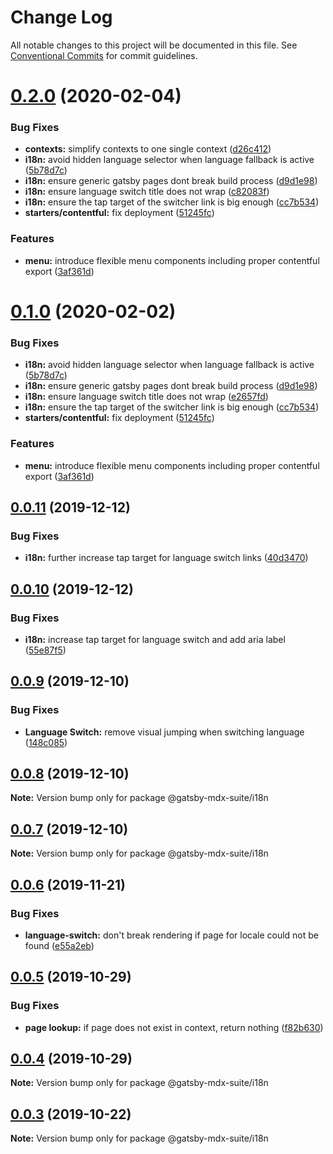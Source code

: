 # Change Log

All notable changes to this project will be documented in this file.
See [Conventional Commits](https://conventionalcommits.org) for commit guidelines.

# [0.2.0](https://github.com/axe312ger/gatsby-mdx-suite/compare/@gatsby-mdx-suite/i18n@0.0.11...@gatsby-mdx-suite/i18n@0.2.0) (2020-02-04)


### Bug Fixes

* **contexts:** simplify contexts to one single context ([d26c412](https://github.com/axe312ger/gatsby-mdx-suite/commit/d26c412b7f7b88840c594b45d25520251d0baef2))
* **i18n:** avoid hidden language selector when language fallback is active ([5b78d7c](https://github.com/axe312ger/gatsby-mdx-suite/commit/5b78d7cbe72f009ddaa171c887da9b3019c066b8))
* **i18n:** ensure generic gatsby pages dont break build process ([d9d1e98](https://github.com/axe312ger/gatsby-mdx-suite/commit/d9d1e9863f0203e99ebdffd9b2a81e4d9f96443a))
* **i18n:** ensure language switch title does not wrap ([c82083f](https://github.com/axe312ger/gatsby-mdx-suite/commit/c82083f0396d80b2ba88da8dd869083b6ba1531a))
* **i18n:** ensure the tap target of the switcher link is big enough ([cc7b534](https://github.com/axe312ger/gatsby-mdx-suite/commit/cc7b5348c5ba1811ce429fbadbe2962d3494a1d0))
* **starters/contentful:** fix deployment ([51245fc](https://github.com/axe312ger/gatsby-mdx-suite/commit/51245fce1d38a2b68535e473b2c42dbece01606c))


### Features

* **menu:** introduce flexible menu components including proper contentful export ([3af361d](https://github.com/axe312ger/gatsby-mdx-suite/commit/3af361d019cd9c4c5a5d54971b986e9696f690d5))





# [0.1.0](https://github.com/axe312ger/gatsby-mdx-suite/compare/@gatsby-mdx-suite/i18n@0.0.11...@gatsby-mdx-suite/i18n@0.1.0) (2020-02-02)


### Bug Fixes

* **i18n:** avoid hidden language selector when language fallback is active ([5b78d7c](https://github.com/axe312ger/gatsby-mdx-suite/commit/5b78d7cbe72f009ddaa171c887da9b3019c066b8))
* **i18n:** ensure generic gatsby pages dont break build process ([d9d1e98](https://github.com/axe312ger/gatsby-mdx-suite/commit/d9d1e9863f0203e99ebdffd9b2a81e4d9f96443a))
* **i18n:** ensure language switch title does not wrap ([e2657fd](https://github.com/axe312ger/gatsby-mdx-suite/commit/e2657fda7c7e7065e9a95c7d191561eaeddbf7cd))
* **i18n:** ensure the tap target of the switcher link is big enough ([cc7b534](https://github.com/axe312ger/gatsby-mdx-suite/commit/cc7b5348c5ba1811ce429fbadbe2962d3494a1d0))
* **starters/contentful:** fix deployment ([51245fc](https://github.com/axe312ger/gatsby-mdx-suite/commit/51245fce1d38a2b68535e473b2c42dbece01606c))


### Features

* **menu:** introduce flexible menu components including proper contentful export ([3af361d](https://github.com/axe312ger/gatsby-mdx-suite/commit/3af361d019cd9c4c5a5d54971b986e9696f690d5))





## [0.0.11](https://github.com/axe312ger/gatsby-mdx-suite/compare/@gatsby-mdx-suite/i18n@0.0.10...@gatsby-mdx-suite/i18n@0.0.11) (2019-12-12)


### Bug Fixes

* **i18n:** further increase tap target for language switch links ([40d3470](https://github.com/axe312ger/gatsby-mdx-suite/commit/40d34707955ecdb1f6688ec295a8aa48da7b2a02))





## [0.0.10](https://github.com/axe312ger/gatsby-mdx-suite/compare/@gatsby-mdx-suite/i18n@0.0.9...@gatsby-mdx-suite/i18n@0.0.10) (2019-12-12)


### Bug Fixes

* **i18n:** increase tap target for language switch and add aria label ([55e87f5](https://github.com/axe312ger/gatsby-mdx-suite/commit/55e87f584678756c674bc19cbf86f26fa42ce242))





## [0.0.9](https://github.com/axe312ger/gatsby-mdx-suite/compare/@gatsby-mdx-suite/i18n@0.0.8...@gatsby-mdx-suite/i18n@0.0.9) (2019-12-10)


### Bug Fixes

* **Language Switch:** remove visual jumping when switching language ([148c085](https://github.com/axe312ger/gatsby-mdx-suite/commit/148c085924fe66e19c5dfe8a71bff85df8ce351a))





## [0.0.8](https://github.com/axe312ger/gatsby-mdx-suite/compare/@gatsby-mdx-suite/i18n@0.0.7...@gatsby-mdx-suite/i18n@0.0.8) (2019-12-10)

**Note:** Version bump only for package @gatsby-mdx-suite/i18n





## [0.0.7](https://github.com/axe312ger/gatsby-mdx-suite/compare/@gatsby-mdx-suite/i18n@0.0.6...@gatsby-mdx-suite/i18n@0.0.7) (2019-12-10)

**Note:** Version bump only for package @gatsby-mdx-suite/i18n





## [0.0.6](https://github.com/axe312ger/gatsby-mdx-suite/compare/@gatsby-mdx-suite/i18n@0.0.5...@gatsby-mdx-suite/i18n@0.0.6) (2019-11-21)


### Bug Fixes

* **language-switch:** don't break rendering if page for locale could not be found ([e55a2eb](https://github.com/axe312ger/gatsby-mdx-suite/commit/e55a2eb9e25b40e71ad8728ab7e302283a770cdc))





## [0.0.5](https://github.com/axe312ger/gatsby-mdx-suite/compare/@gatsby-mdx-suite/i18n@0.0.4...@gatsby-mdx-suite/i18n@0.0.5) (2019-10-29)


### Bug Fixes

* **page lookup:** if page does not exist in context, return nothing ([f82b630](https://github.com/axe312ger/gatsby-mdx-suite/commit/f82b6302018c1a3e681736c3334c44f4b36bd2a6))





## [0.0.4](https://github.com/axe312ger/gatsby-mdx-suite/compare/@gatsby-mdx-suite/i18n@0.0.3...@gatsby-mdx-suite/i18n@0.0.4) (2019-10-29)

**Note:** Version bump only for package @gatsby-mdx-suite/i18n





## [0.0.3](https://github.com/axe312ger/gatsby-mdx-suite/compare/@gatsby-mdx-suite/i18n@0.0.2...@gatsby-mdx-suite/i18n@0.0.3) (2019-10-22)

**Note:** Version bump only for package @gatsby-mdx-suite/i18n

